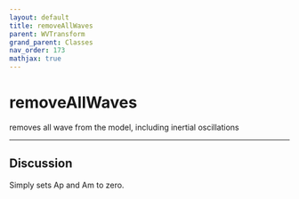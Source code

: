 ```yaml
---
layout: default
title: removeAllWaves
parent: WVTransform
grand_parent: Classes
nav_order: 173
mathjax: true
---
```


#  removeAllWaves

removes all wave from the model, including inertial oscillations


---

## Discussion

  Simply sets Ap and Am to zero.
  
